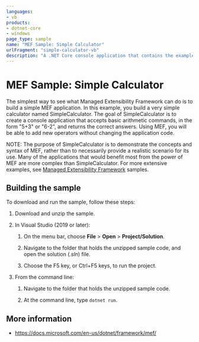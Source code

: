 ```yaml
---
languages:
- vb
products:
- dotnet-core
- windows
page_type: sample
name: "MEF Sample: Simple Calculator"
urlFragment: "simple-calculator-vb"
description: "A .NET Core console application that contains the example method from Simple Calculator MEF Application in Visual Basic."
---
```


# MEF Sample: Simple Calculator

The simplest way to see what Managed Extensibility Framework can do is to build a simple MEF application. In this example, you build a very simple calculator named SimpleCalculator. The goal of SimpleCalculator is to create a console application that accepts basic arithmetic commands, in the form "5+3" or "6-2", and returns the correct answers. Using MEF, you will be able to add new operators without changing the application code.

NOTE: The purpose of SimpleCalculator is to demonstrate the concepts and syntax of MEF, rather than to necessarily provide a realistic scenario for its use. Many of the applications that would benefit most from the power of MEF are more complex than SimpleCalculator. For more extensive examples, see [Managed Extensibility Framework](https://github.com/MicrosoftArchive/mef) samples.

## Building the sample

To download and run the sample, follow these steps:

1. Download and unzip the sample.

2. In Visual Studio (2019 or later):

    1. On the menu bar, choose **File** > **Open** > **Project/Solution**.

    2. Navigate to the folder that holds the unzipped sample code, and open the solution (*.sln*) file.

    3. Choose the F5 key, or Ctrl+F5 keys, to run the project.

3. From the command line:

    1. Navigate to the folder that holds the unzipped sample code.

    2. At the command line, type `dotnet run`.

## More information
 
  - https://docs.microsoft.com/en-us/dotnet/framework/mef/
